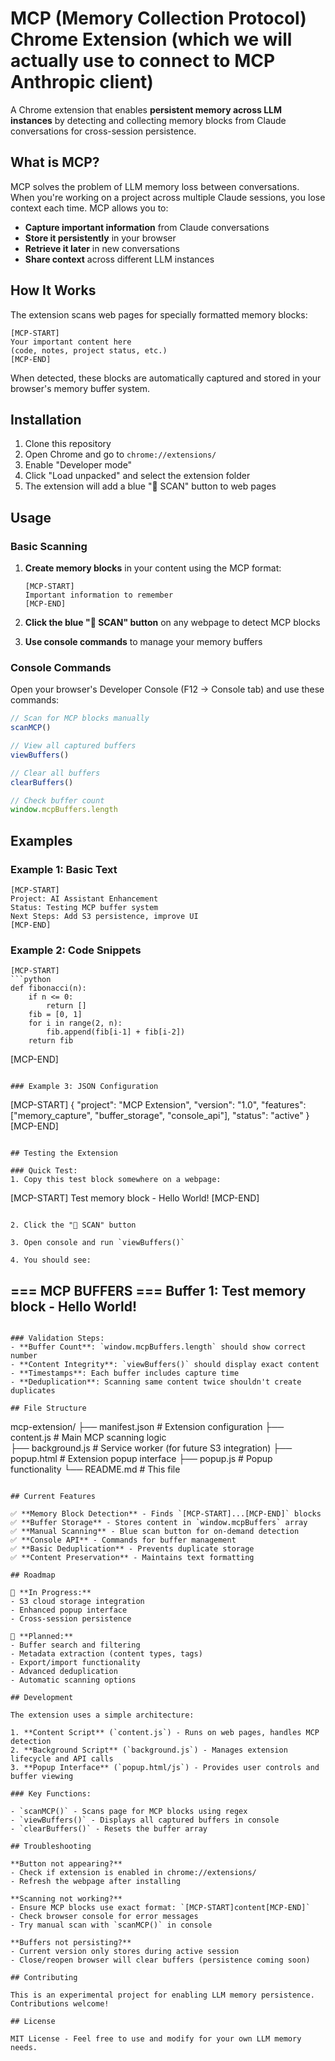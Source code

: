 # MCP (Memory Collection Protocol) Chrome Extension (which we will actually use to connect to MCP Anthropic client)

A Chrome extension that enables **persistent memory across LLM instances** by detecting and collecting memory blocks from Claude conversations for cross-session persistence.

## What is MCP?

MCP solves the problem of LLM memory loss between conversations. When you're working on a project across multiple Claude sessions, you lose context each time. MCP allows you to:

- **Capture important information** from Claude conversations
- **Store it persistently** in your browser
- **Retrieve it later** in new conversations  
- **Share context** across different LLM instances

## How It Works

The extension scans web pages for specially formatted memory blocks:

```
[MCP-START]
Your important content here
(code, notes, project status, etc.)
[MCP-END]
```

When detected, these blocks are automatically captured and stored in your browser's memory buffer system.

## Installation

1. Clone this repository
2. Open Chrome and go to `chrome://extensions/`
3. Enable "Developer mode" 
4. Click "Load unpacked" and select the extension folder
5. The extension will add a blue "🧠 SCAN" button to web pages

## Usage

### Basic Scanning

1. **Create memory blocks** in your content using the MCP format:
   ```
   [MCP-START]
   Important information to remember
   [MCP-END]
   ```

2. **Click the blue "🧠 SCAN" button** on any webpage to detect MCP blocks

3. **Use console commands** to manage your memory buffers

### Console Commands

Open your browser's Developer Console (F12 → Console tab) and use these commands:

```javascript
// Scan for MCP blocks manually
scanMCP()

// View all captured buffers
viewBuffers()

// Clear all buffers
clearBuffers()

// Check buffer count
window.mcpBuffers.length
```

## Examples

### Example 1: Basic Text
```
[MCP-START]
Project: AI Assistant Enhancement
Status: Testing MCP buffer system
Next Steps: Add S3 persistence, improve UI
[MCP-END]
```

### Example 2: Code Snippets
```
[MCP-START]
```python
def fibonacci(n):
    if n <= 0:
        return []
    fib = [0, 1]
    for i in range(2, n):
        fib.append(fib[i-1] + fib[i-2])
    return fib
```
[MCP-END]
```

### Example 3: JSON Configuration
```
[MCP-START]
{
  "project": "MCP Extension",
  "version": "1.0",
  "features": ["memory_capture", "buffer_storage", "console_api"],
  "status": "active"
}
[MCP-END]
```

## Testing the Extension

### Quick Test:
1. Copy this test block somewhere on a webpage:
   ```
   [MCP-START]
   Test memory block - Hello World!
   [MCP-END]
   ```

2. Click the "🧠 SCAN" button

3. Open console and run `viewBuffers()`

4. You should see:
   ```
   === MCP BUFFERS ===
   Buffer 1:
   Test memory block - Hello World!
   ---
   ```

### Validation Steps:
- **Buffer Count**: `window.mcpBuffers.length` should show correct number
- **Content Integrity**: `viewBuffers()` should display exact content
- **Timestamps**: Each buffer includes capture time
- **Deduplication**: Scanning same content twice shouldn't create duplicates

## File Structure

```
mcp-extension/
├── manifest.json          # Extension configuration
├── content.js            # Main MCP scanning logic  
├── background.js         # Service worker (for future S3 integration)
├── popup.html           # Extension popup interface
├── popup.js             # Popup functionality
└── README.md            # This file
```

## Current Features

✅ **Memory Block Detection** - Finds `[MCP-START]...[MCP-END]` blocks  
✅ **Buffer Storage** - Stores content in `window.mcpBuffers` array  
✅ **Manual Scanning** - Blue scan button for on-demand detection  
✅ **Console API** - Commands for buffer management  
✅ **Basic Deduplication** - Prevents duplicate storage  
✅ **Content Preservation** - Maintains text formatting  

## Roadmap

🔄 **In Progress:**
- S3 cloud storage integration
- Enhanced popup interface
- Cross-session persistence

🎯 **Planned:**
- Buffer search and filtering
- Metadata extraction (content types, tags)
- Export/import functionality
- Advanced deduplication
- Automatic scanning options

## Development

The extension uses a simple architecture:

1. **Content Script** (`content.js`) - Runs on web pages, handles MCP detection
2. **Background Script** (`background.js`) - Manages extension lifecycle and API calls
3. **Popup Interface** (`popup.html/js`) - Provides user controls and buffer viewing

### Key Functions:

- `scanMCP()` - Scans page for MCP blocks using regex
- `viewBuffers()` - Displays all captured buffers in console
- `clearBuffers()` - Resets the buffer array

## Troubleshooting

**Button not appearing?**
- Check if extension is enabled in chrome://extensions/
- Refresh the webpage after installing

**Scanning not working?**
- Ensure MCP blocks use exact format: `[MCP-START]content[MCP-END]`
- Check browser console for error messages
- Try manual scan with `scanMCP()` in console

**Buffers not persisting?**
- Current version only stores during active session
- Close/reopen browser will clear buffers (persistence coming soon)

## Contributing

This is an experimental project for enabling LLM memory persistence. Contributions welcome!

## License

MIT License - Feel free to use and modify for your own LLM memory needs.
